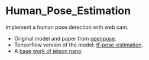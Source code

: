 # Human_Pose_Estimation
Implement a human pose detection with web cam.
* Original model and paper from [openpose](https://github.com/CMU-Perceptual-Computing-Lab/openpose).
* Tensorflow version of the model: [tf-pose-estimation](https://github.com/ildoonet/tf-pose-estimation).
* A [base work of jetson nano](https://github.com/karaage0703/jetson-nano-tools).
